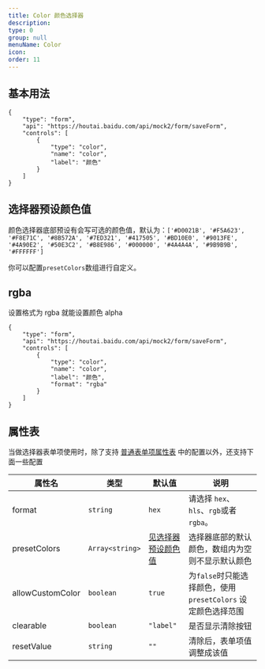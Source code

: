 ```yaml
---
title: Color 颜色选择器
description:
type: 0
group: null
menuName: Color
icon:
order: 11
---
```


## 基本用法

```schema:height="250" scope="body"
{
    "type": "form",
    "api": "https://houtai.baidu.com/api/mock2/form/saveForm",
    "controls": [
        {
            "type": "color",
            "name": "color",
            "label": "颜色"
        }
    ]
}
```

## 选择器预设颜色值

颜色选择器底部预设有会写可选的颜色值，默认为：`['#D0021B', '#F5A623', '#F8E71C', '#8B572A', '#7ED321', '#417505', '#BD10E0', '#9013FE', '#4A90E2', '#50E3C2', '#B8E986', '#000000', '#4A4A4A', '#9B9B9B', '#FFFFFF']`

你可以配置`presetColors`数组进行自定义。

## rgba

设置格式为 rgba 就能设置颜色 alpha

```schema:height="250" scope="body"
{
    "type": "form",
    "api": "https://houtai.baidu.com/api/mock2/form/saveForm",
    "controls": [
        {
            "type": "color",
            "name": "color",
            "label": "颜色",
            "format": "rgba"
        }
    ]
}
```

## 属性表

当做选择器表单项使用时，除了支持 [普通表单项属性表](./formitem#%E5%B1%9E%E6%80%A7%E8%A1%A8) 中的配置以外，还支持下面一些配置

| 属性名           | 类型            | 默认值                                                                                                 | 说明                                                          |
| ---------------- | --------------- | ------------------------------------------------------------------------------------------------------ | ------------------------------------------------------------- |
| format           | `string`        | `hex`                                                                                                  | 请选择 `hex`、`hls`、`rgb`或者`rgba`。                        |
| presetColors     | `Array<string>` | [见选择器预设颜色值](./color#%E9%80%89%E6%8B%A9%E5%99%A8%E9%A2%84%E8%AE%BE%E9%A2%9C%E8%89%B2%E5%80%BC) | 选择器底部的默认颜色，数组内为空则不显示默认颜色              |
| allowCustomColor | `boolean`       | `true`                                                                                                 | 为`false`时只能选择颜色，使用 `presetColors` 设定颜色选择范围 |
| clearable        | `boolean`       | `"label"`                                                                                              | 是否显示清除按钮                                              |
| resetValue       | `string`        | `""`                                                                                                   | 清除后，表单项值调整成该值                                    |
